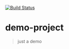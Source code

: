 [![Build Status](https://travis-ci.org/xingdev/work.svg?branch=master)](https://travis-ci.org/xingdev/work)

# demo-project
>just a demo